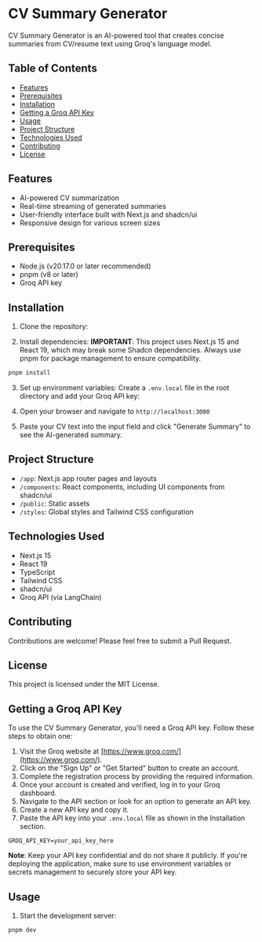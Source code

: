 # CV Summary Generator

CV Summary Generator is an AI-powered tool that creates concise summaries from CV/resume text using Groq's language model.

## Table of Contents

- [Features](#features)
- [Prerequisites](#prerequisites)
- [Installation](#installation)
- [Getting a Groq API Key](#getting-a-groq-api-key)
- [Usage](#usage)
- [Project Structure](#project-structure)
- [Technologies Used](#technologies-used)
- [Contributing](#contributing)
- [License](#license)

## Features

- AI-powered CV summarization
- Real-time streaming of generated summaries
- User-friendly interface built with Next.js and shadcn/ui
- Responsive design for various screen sizes

## Prerequisites

- Node.js (v20.17.0 or later recommended)
- pnpm (v8 or later)
- Groq API key

## Installation

1. Clone the repository:


2. Install dependencies:
**IMPORTANT**: This project uses Next.js 15 and React 19, which may break some Shadcn dependencies. Always use pnpm for package management to ensure compatibility.


```bash
pnpm install

```



3. Set up environment variables:
Create a `.env.local` file in the root directory and add your Groq API key:

4. Open your browser and navigate to `http://localhost:3000`

5. Paste your CV text into the input field and click "Generate Summary" to see the AI-generated summary.

## Project Structure

- `/app`: Next.js app router pages and layouts
- `/components`: React components, including UI components from shadcn/ui
- `/public`: Static assets
- `/styles`: Global styles and Tailwind CSS configuration

## Technologies Used

- Next.js 15
- React 19
- TypeScript
- Tailwind CSS
- shadcn/ui
- Groq API (via LangChain)

## Contributing

Contributions are welcome! Please feel free to submit a Pull Request.

## License

This project is licensed under the MIT License.

## Getting a Groq API Key

To use the CV Summary Generator, you'll need a Groq API key. Follow these steps to obtain one:

1. Visit the Groq website at [https://www.groq.com/](https://www.groq.com/).
2. Click on the "Sign Up" or "Get Started" button to create an account.
3. Complete the registration process by providing the required information.
4. Once your account is created and verified, log in to your Groq dashboard.
5. Navigate to the API section or look for an option to generate an API key.
6. Create a new API key and copy it.
7. Paste the API key into your `.env.local` file as shown in the Installation section.


```plaintext
GROQ_API_KEY=your_api_key_here

```

**Note**: Keep your API key confidential and do not share it publicly. If you're deploying the application, make sure to use environment variables or secrets management to securely store your API key.

## Usage

1. Start the development server:


```bash
pnpm dev
```